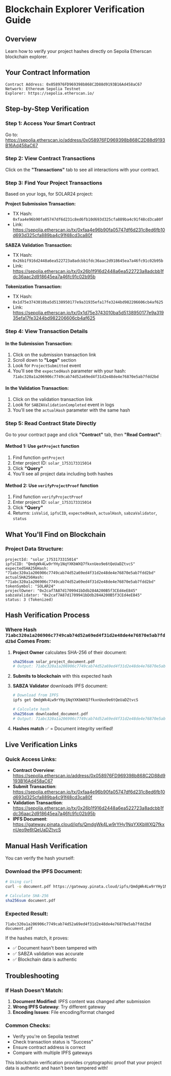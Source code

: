 # Blockchain Explorer Verification Guide

## Overview
Learn how to verify your project hashes directly on Sepolia Etherscan blockchain explorer.

## Your Contract Information
```
Contract Address: 0x058976FD969398b868C2D88d9193B16Ad458aC67
Network: Ethereum Sepolia Testnet
Explorer: https://sepolia.etherscan.io/
```

## Step-by-Step Verification

### Step 1: Access Your Smart Contract
Go to: https://sepolia.etherscan.io/address/0x058976FD969398b868C2D88d9193B16Ad458aC67

### Step 2: View Contract Transactions
Click on the **"Transactions"** tab to see all interactions with your contract.

### Step 3: Find Your Project Transactions
Based on your logs, for SOLAR24 project:

**Project Submission Transaction:**
- TX Hash: `0xfaa4e96b90fa05747df6d231c8ed6fb10d693d325cfa889ba4c91f48cd3ca80f`
- Link: https://sepolia.etherscan.io/tx/0xfaa4e96b90fa05747df6d231c8ed6fb10d693d325cfa889ba4c91f48cd3ca80f

**SABZA Validation Transaction:**
- TX Hash: `0x26b1f916d2448a6ea522723a8adcbb1fdc36aac2d918645ea7a46fc91c02b95b`
- Link: https://sepolia.etherscan.io/tx/0x26b1f916d2448a6ea522723a8adcbb1fdc36aac2d918645ea7a46fc91c02b95b

**Tokenization Transaction:**
- TX Hash: `0x1d75e3743010ba5d5138950177e9a31935efa17fe3244bd982206606cb4af625`
- Link: https://sepolia.etherscan.io/tx/0x1d75e3743010ba5d5138950177e9a31935efa17fe3244bd982206606cb4af625

### Step 4: View Transaction Details

#### In the Submission Transaction:
1. Click on the submission transaction link
2. Scroll down to **"Logs"** section
3. Look for `ProjectSubmitted` event
4. You'll see the `expectedHash` parameter with your hash: `71abc320a1a206906c7749cab74d52a69ed4f31d2e48de4e76870e5ab7fdd2bd`

#### In the Validation Transaction:
1. Click on the validation transaction link
2. Look for `SABZAValidationCompleted` event in logs
3. You'll see the `actualHash` parameter with the same hash

### Step 5: Read Contract State Directly

Go to your contract page and click **"Contract"** tab, then **"Read Contract"**:

#### Method 1: Use `getProject` function
1. Find function `getProject`
2. Enter project ID: `solar_1753173315014`
3. Click **"Query"**
4. You'll see all project data including both hashes

#### Method 2: Use `verifyProjectProof` function
1. Find function `verifyProjectProof`
2. Enter project ID: `solar_1753173315014`
3. Click **"Query"**
4. Returns: `isValid`, `ipfsCID`, `expectedHash`, `actualHash`, `sabzaValidator`, `status`

## What You'll Find on Blockchain

### Project Data Structure:
```
projectId: "solar_1753173315014"
ipfsCID: "QmdgWk4Lw9rYHy1NqYXKbWXQ7fkxnUeo9e6tQeUaDZtvcS"
expectedSHA256Hash: "71abc320a1a206906c7749cab74d52a69ed4f31d2e48de4e76870e5ab7fdd2bd"
actualSHA256Hash: "71abc320a1a206906c7749cab74d52a69ed4f31d2e48de4e76870e5ab7fdd2bd"
tokenSymbol: "SOLAR24"
projectOwner: "0x2caf7A87d1709941bDdb284A200B5f3CEd4eE845"
sabzaValidator: "0x2caf7A87d1709941bDdb284A200B5f3CEd4eE845"
status: 3 (Tokenized)
```

## Hash Verification Process

### Where Hash `71abc320a1a206906c7749cab74d52a69ed4f31d2e48de4e76870e5ab7fdd2bd` Comes From:

1. **Project Owner** calculates SHA-256 of their document:
   ```bash
   sha256sum solar_project_document.pdf
   # Output: 71abc320a1a206906c7749cab74d52a69ed4f31d2e48de4e76870e5ab7fdd2bd
   ```

2. **Submits to blockchain** with this expected hash

3. **SABZA Validator** downloads IPFS document:
   ```bash
   # Download from IPFS
   ipfs get QmdgWk4Lw9rYHy1NqYXKbWXQ7fkxnUeo9e6tQeUaDZtvcS
   
   # Calculate hash
   sha256sum downloaded_document.pdf
   # Output: 71abc320a1a206906c7749cab74d52a69ed4f31d2e48de4e76870e5ab7fdd2bd
   ```

4. **Hashes match** ✅ = Document integrity verified!

## Live Verification Links

### Quick Access Links:
- **Contract Overview**: https://sepolia.etherscan.io/address/0x058976FD969398b868C2D88d9193B16Ad458aC67
- **Submit Transaction**: https://sepolia.etherscan.io/tx/0xfaa4e96b90fa05747df6d231c8ed6fb10d693d325cfa889ba4c91f48cd3ca80f
- **Validation Transaction**: https://sepolia.etherscan.io/tx/0x26b1f916d2448a6ea522723a8adcbb1fdc36aac2d918645ea7a46fc91c02b95b
- **IPFS Document**: https://gateway.pinata.cloud/ipfs/QmdgWk4Lw9rYHy1NqYXKbWXQ7fkxnUeo9e6tQeUaDZtvcS

## Manual Hash Verification

You can verify the hash yourself:

### Download the IPFS Document:
```bash
# Using curl
curl -o document.pdf https://gateway.pinata.cloud/ipfs/QmdgWk4Lw9rYHy1NqYXKbWXQ7fkxnUeo9e6tQeUaDZtvcS

# Calculate SHA-256
sha256sum document.pdf
```

### Expected Result:
```
71abc320a1a206906c7749cab74d52a69ed4f31d2e48de4e76870e5ab7fdd2bd  document.pdf
```

If the hashes match, it proves:
- ✅ Document hasn't been tampered with
- ✅ SABZA validation was accurate
- ✅ Blockchain data is authentic

## Troubleshooting

### If Hash Doesn't Match:
1. **Document Modified**: IPFS content was changed after submission
2. **Wrong IPFS Gateway**: Try different gateway
3. **Encoding Issues**: File encoding/format changed

### Common Checks:
- Verify you're on Sepolia testnet
- Check transaction status is "Success"
- Ensure contract address is correct
- Compare with multiple IPFS gateways

This blockchain verification provides cryptographic proof that your project data is authentic and hasn't been tampered with! 
